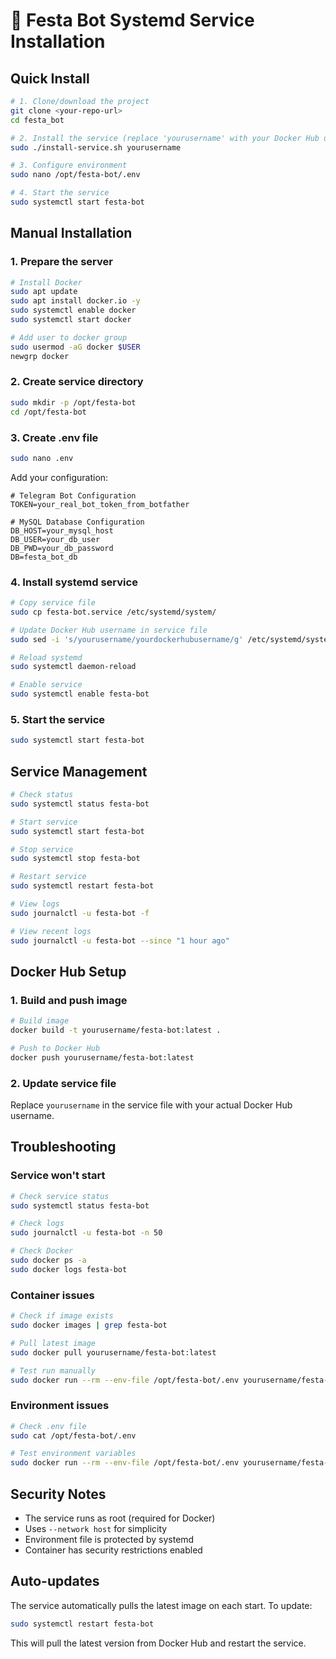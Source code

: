 # 🚀 Festa Bot Systemd Service Installation

## Quick Install

```bash
# 1. Clone/download the project
git clone <your-repo-url>
cd festa_bot

# 2. Install the service (replace 'yourusername' with your Docker Hub username)
sudo ./install-service.sh yourusername

# 3. Configure environment
sudo nano /opt/festa-bot/.env

# 4. Start the service
sudo systemctl start festa-bot
```

## Manual Installation

### 1. Prepare the server

```bash
# Install Docker
sudo apt update
sudo apt install docker.io -y
sudo systemctl enable docker
sudo systemctl start docker

# Add user to docker group
sudo usermod -aG docker $USER
newgrp docker
```

### 2. Create service directory

```bash
sudo mkdir -p /opt/festa-bot
cd /opt/festa-bot
```

### 3. Create .env file

```bash
sudo nano .env
```

Add your configuration:
```env
# Telegram Bot Configuration
TOKEN=your_real_bot_token_from_botfather

# MySQL Database Configuration
DB_HOST=your_mysql_host
DB_USER=your_db_user
DB_PWD=your_db_password
DB=festa_bot_db
```

### 4. Install systemd service

```bash
# Copy service file
sudo cp festa-bot.service /etc/systemd/system/

# Update Docker Hub username in service file
sudo sed -i 's/yourusername/yourdockerhubusername/g' /etc/systemd/system/festa-bot.service

# Reload systemd
sudo systemctl daemon-reload

# Enable service
sudo systemctl enable festa-bot
```

### 5. Start the service

```bash
sudo systemctl start festa-bot
```

## Service Management

```bash
# Check status
sudo systemctl status festa-bot

# Start service
sudo systemctl start festa-bot

# Stop service
sudo systemctl stop festa-bot

# Restart service
sudo systemctl restart festa-bot

# View logs
sudo journalctl -u festa-bot -f

# View recent logs
sudo journalctl -u festa-bot --since "1 hour ago"
```

## Docker Hub Setup

### 1. Build and push image

```bash
# Build image
docker build -t yourusername/festa-bot:latest .

# Push to Docker Hub
docker push yourusername/festa-bot:latest
```

### 2. Update service file

Replace `yourusername` in the service file with your actual Docker Hub username.

## Troubleshooting

### Service won't start

```bash
# Check service status
sudo systemctl status festa-bot

# Check logs
sudo journalctl -u festa-bot -n 50

# Check Docker
sudo docker ps -a
sudo docker logs festa-bot
```

### Container issues

```bash
# Check if image exists
sudo docker images | grep festa-bot

# Pull latest image
sudo docker pull yourusername/festa-bot:latest

# Test run manually
sudo docker run --rm --env-file /opt/festa-bot/.env yourusername/festa-bot:latest
```

### Environment issues

```bash
# Check .env file
sudo cat /opt/festa-bot/.env

# Test environment variables
sudo docker run --rm --env-file /opt/festa-bot/.env yourusername/festa-bot:latest env
```

## Security Notes

- The service runs as root (required for Docker)
- Uses `--network host` for simplicity
- Environment file is protected by systemd
- Container has security restrictions enabled

## Auto-updates

The service automatically pulls the latest image on each start. To update:

```bash
sudo systemctl restart festa-bot
```

This will pull the latest version from Docker Hub and restart the service.

